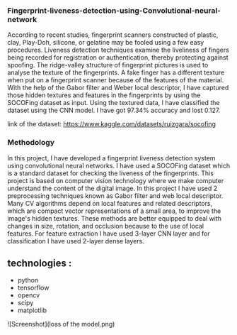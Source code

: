 ### Fingerprint-liveness-detection-using-Convolutional-neural-network


According to recent studies, fingerprint scanners constructed of plastic, clay, Play-Doh, silicone, or gelatine may be fooled using a few easy procedures. Liveness detection techniques examine the liveliness of fingers being recorded for registration or authentication, thereby protecting against spoofing. The ridge-valley structure of fingerprint pictures is used to analyse the texture of the fingerprints. A fake finger has a different texture when put on a fingerprint scanner because of the features of the material. With the help of the Gabor filter and Weber local descriptor, I have captured those hidden textures and features in the fingerprints by using the SOCOFing dataset as input. Using the textured data, I have classified the dataset using the CNN model. I have got 97.34% accuracy and lost 0.127.

link of the dataset: https://www.kaggle.com/datasets/ruizgara/socofing


### Methodology 
In this project, I have developed a fingerprint liveness detection system using convolutional neural networks. I have used a SOCOFing dataset which is a standard dataset for checking the liveness of the fingerprints. This project is based on computer vision technology where we make computer understand the content of the digital image. In this project I have used 2 preprocessing techniques known as Gabor filter and web local descriptor. Many CV algorithms depend on local features and related descriptors, which are compact vector representations of a small area, to improve the image's hidden textures. These methods are better equipped to deal with changes in size, rotation, and occlusion because to the use of local features. For feature extraction I have used 3-layer CNN layer and for classification I have used 2-layer dense layers.



## technologies :

* python
* tensorflow
* opencv
* scipy
* matplotlib

![Screenshot](loss of the model.png)

